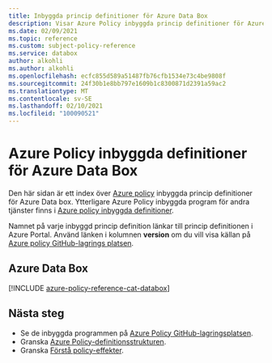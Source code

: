 ```yaml
---
title: Inbyggda princip definitioner för Azure Data Box
description: Visar Azure Policy inbyggda princip definitioner för Azure Data Box. Dessa inbyggda princip definitioner tillhandahåller vanliga metoder för att hantera dina Azure-resurser.
ms.date: 02/09/2021
ms.topic: reference
ms.custom: subject-policy-reference
ms.service: databox
author: alkohli
ms.author: alkohli
ms.openlocfilehash: ecfc855d589a51487fb76cfb1534e73c4be9808f
ms.sourcegitcommit: 24f30b1e8bb797e1609b1c8300871d2391a59ac2
ms.translationtype: MT
ms.contentlocale: sv-SE
ms.lasthandoff: 02/10/2021
ms.locfileid: "100090521"
---
```

# <a name="azure-policy-built-in-definitions-for-azure-data-box"></a>Azure Policy inbyggda definitioner för Azure Data Box

Den här sidan är ett index över [Azure policy](../governance/policy/overview.md) inbyggda princip definitioner för Azure Data box. Ytterligare Azure Policy inbyggda program för andra tjänster finns i [Azure policy inbyggda definitioner](../governance/policy/samples/built-in-policies.md).

Namnet på varje inbyggd princip definition länkar till princip definitionen i Azure Portal. Använd länken i kolumnen **version** om du vill visa källan på [Azure policy GitHub-lagrings platsen](https://github.com/Azure/azure-policy).

## <a name="azure-data-box"></a>Azure Data Box

[!INCLUDE [azure-policy-reference-cat-databox](../../includes/policy/reference/bycat/policies-data-box.md)]

## <a name="next-steps"></a>Nästa steg

- Se de inbyggda programmen på [Azure Policy GitHub-lagringsplatsen](https://github.com/Azure/azure-policy).
- Granska [Azure Policy-definitionsstrukturen](../governance/policy/concepts/definition-structure.md).
- Granska [Förstå policy-effekter](../governance/policy/concepts/effects.md).
